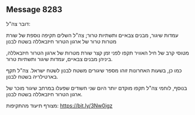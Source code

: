 ## Message 8283

דובר צה"ל:

עמדות שיגור, מבנים צבאיים ותשתיות טרור; צה"ל השלים תקיפה נוספת של שורת מטרות טרור של ארגון הטרור חיזבאללה בשטח לבנון

מטוסי קרב של חיל האוויר תקפו לפני זמן קצר שורת מטרות של ארגון הטרור חיזבאללה, ביניהן מבנים צבאיים, עמדות שיגור ותשתיות טרור.

כמו כן, בשעות האחרונות זוהו מספר שיגורים משטח לבנון לשטח ישראל. צה"ל תקף בארטילריה בשטח לבנון.

בנוסף, לוחמי צה"ל תקפו מוקדם יותר היום שני חשודים שפעלו במרחב שיגור מוכר של ארגון הטרור חיזבאללה בשטח לבנון.

מצורף תיעוד מהתקיפות: https://bit.ly/3Nw0igz

